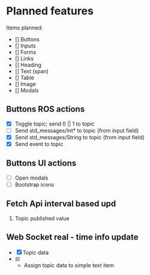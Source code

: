 # Planned features
Items planned:
- [] Buttons
- [] Inputs
- [] Forms
- [] Links
- [] Heading
- [] Text (span)
- [] Table
- [] Image
- [] Modals

## Buttons ROS actions

- [x] Toggle topic; send 0 || 1 to topic
- [ ] Send std_messages/Int* to topic (from input field)
- [x] Send std_messages/String to topic (from input field)
- [x] Send event to topic

## Buttons UI actions
- [ ] Open modals
- [ ] Bootstrap icons

## Fetch Api interval based upd
1. Topic published value

## Web Socket real - time info update

- [x] Topic data
- [x] - Assign topic data to simple text item